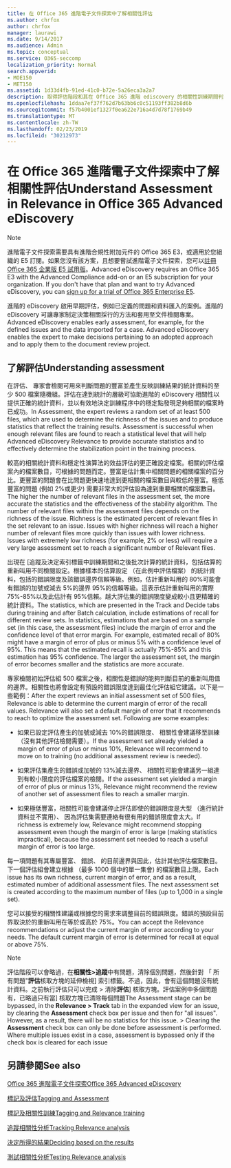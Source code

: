 ```yaml
---
title: 在 Office 365 進階電子文件探索中了解相關性評估
ms.author: chrfox
author: chrfox
manager: laurawi
ms.date: 9/14/2017
ms.audience: Admin
ms.topic: conceptual
ms.service: O365-seccomp
localization_priority: Normal
search.appverid:
- MOE150
- MET150
ms.assetid: 1d33d4fb-91ed-41c0-b72e-5a26eca3a2a7
description: 取得評估階段和其在 Office 365 進階 ediscovery 的相關性訓練期間判定問題的豐富的角色的概觀。
ms.openlocfilehash: 1ddaa7ef37f762d7b63bb6c0c51193ff382b8d6b
ms.sourcegitcommit: f57b4001ef1327f0ea622e716a4d7d78f1769b49
ms.translationtype: MT
ms.contentlocale: zh-TW
ms.lasthandoff: 02/23/2019
ms.locfileid: "30212973"
---
```

# <a name="understand-assessment-in-relevance-in-office-365-advanced-ediscovery"></a><span data-ttu-id="b1fe9-103">在 Office 365 進階電子文件探索中了解相關性評估</span><span class="sxs-lookup"><span data-stu-id="b1fe9-103">Understand Assessment in Relevance in Office 365 Advanced eDiscovery</span></span>

> [!NOTE]
> <span data-ttu-id="b1fe9-p101">進階電子文件探索需要具有進階合規性附加元件的 Office 365 E3，或適用於您組織的 E5 訂閱。如果您沒有該方案，且想要嘗試進階電子文件探索，您可以[註冊 Office 365 企業版 E5 試用版](https://go.microsoft.com/fwlink/p/?LinkID=698279)。</span><span class="sxs-lookup"><span data-stu-id="b1fe9-p101">Advanced eDiscovery requires an Office 365 E3 with the Advanced Compliance add-on or an E5 subscription for your organization. If you don't have that plan and want to try Advanced eDiscovery, you can [sign up for a trial of Office 365 Enterprise E5](https://go.microsoft.com/fwlink/p/?LinkID=698279).</span></span> 
  
<span data-ttu-id="b1fe9-p102">進階的 eDiscovery 啟用早期評估，例如已定義的問題和資料匯入的案例。進階的 eDiscovery 可讓專家制定決策相關採行的方法和套用至文件檢閱專案。</span><span class="sxs-lookup"><span data-stu-id="b1fe9-p102">Advanced eDiscovery enables early assessment, for example, for the defined issues and the data imported for a case. Advanced eDiscovery enables the expert to make decisions pertaining to an adopted approach and to apply them to the document review project.</span></span>
  
## <a name="understanding-assessment"></a><span data-ttu-id="b1fe9-108">了解評估</span><span class="sxs-lookup"><span data-stu-id="b1fe9-108">Understanding assessment</span></span>

<span data-ttu-id="b1fe9-p103">在評估、 專家會檢閱可用來判斷問題的豐富並產生反映訓練結果的統計資料的至少 500 檔案隨機組。評估在達到統計的層級可協助進階的 eDiscovery 相關性以提供正確的統計資料，並以有效地決定訓練程序中的穩定點發現足夠相關的檔案時已成功。</span><span class="sxs-lookup"><span data-stu-id="b1fe9-p103">In Assessment, the expert reviews a random set of at least 500 files, which are used to determine the richness of the issues and to produce statistics that reflect the training results. Assessment is successful when enough relevant files are found to reach a statistical level that will help Advanced eDiscovery Relevance to provide accurate statistics and to effectively determine the stabilization point in the training process.</span></span> 
  
<span data-ttu-id="b1fe9-p104">較高的相關統計資料和穩定性演算法的效益評估的更正確設定檔案。相關的評估檔案內的檔案數目，可根據的問題而定。豐富是估計集中相關問題的相關檔案的百分比。更豐富的問題會在比問題更快速地達到更相關的檔案數目與較低的豐富。極低豐富的問題 (例如 2%或更少) 需要非常大的評估設為達到重要相關的檔案數目。</span><span class="sxs-lookup"><span data-stu-id="b1fe9-p104">The higher the number of relevant files in the assessment set, the more accurate the statistics and the effectiveness of the stability algorithm. The number of relevant files within the assessment files depends on the richness of the issue. Richness is the estimated percent of relevant files in the set relevant to an issue. Issues with higher richness will reach a higher number of relevant files more quickly than issues with lower richness. Issues with extremely low richness (for example, 2% or less) will require a very large assessment set to reach a significant number of Relevant files.</span></span>
  
<span data-ttu-id="b1fe9-p105">出現在 [追蹤及決定索引標籤中訓練期間和之後批次計算的統計資料，包括估算的重新叫用不同檢閱設定。根據樣本的估算設定 （在此例中評估檔案） 的統計資料，包括的錯誤限度及該錯誤邊界信賴等級。例如，估計重新叫用的 80%可能會有錯誤的加號或減去 5%的邊界 95%的信賴等級。這表示估計重新叫用的實際 75%-85%以及此估計有 95%信賴。越大評估集的錯誤限度變成較小且更精確的統計資料。</span><span class="sxs-lookup"><span data-stu-id="b1fe9-p105">The statistics, which are presented in the Track and Decide tabs during training and after Batch calculation, include estimations of recall for different review sets. In statistics, estimations that are based on a sample set (in this case, the assessment files) include the margin of error and the confidence level of that error margin. For example, estimated recall of 80% might have a margin of error of plus or minus 5% with a confidence level of 95%. This means that the estimated recall is actually 75%-85% and this estimation has 95% confidence. The larger the assessment set, the margin of error becomes smaller and the statistics are more accurate.</span></span> 
  
<span data-ttu-id="b1fe9-p106">專家檢閱初始評估組 500 檔案之後，相關性是錯誤的能夠判斷目前的重新叫用值的邊界。相關性也將會設定有預設的錯誤限度達到最佳化評估組它建議。以下是一些範例：</span><span class="sxs-lookup"><span data-stu-id="b1fe9-p106">After the expert reviews an initial assessment set of 500 files, Relevance is able to determine the current margin of error of the recall values. Relevance will also set a default margin of error that it recommends to reach to optimize the assessment set. Following are some examples:</span></span>
  
- <span data-ttu-id="b1fe9-124">如果已設定評估產生的加號或減去 10%的錯誤限度、 相關性會建議移至訓練 （沒有其他評估檢閱需要）。</span><span class="sxs-lookup"><span data-stu-id="b1fe9-124">If the assessment set already yielded a margin of error of plus or minus 10%, Relevance will recommend to move on to training (no additional assessment review is needed).</span></span> 
    
- <span data-ttu-id="b1fe9-125">如果評估集產生的錯誤或加號的 13%減去邊界、 相關性可能會建議另一組達到有較小限度的評估檔案的檢閱。</span><span class="sxs-lookup"><span data-stu-id="b1fe9-125">If the assessment set yielded a margin of error of plus or minus 13%, Relevance might recommend the review of another set of assessment files to reach a smaller margin.</span></span> 
    
- <span data-ttu-id="b1fe9-126">如果極低豐富，相關性可能會建議停止評估即使的錯誤限度是大型 （進行統計資料並不實用）、 因為評估集需要連絡有很有用的錯誤限度會太大。</span><span class="sxs-lookup"><span data-stu-id="b1fe9-126">If richness is extremely low, Relevance might recommend stopping assessment even though the margin of error is large (making statistics impractical), because the assessment set needed to reach a useful margin of error is too large.</span></span>
    
<span data-ttu-id="b1fe9-p107">每一項問題有其專屬豐富、 錯誤、 的目前邊界與因此，估計其他評估檔案數目。下一個評估組會建立根據 （最多 1000 個中的單一集會) 的檔案數目上限。</span><span class="sxs-lookup"><span data-stu-id="b1fe9-p107">Each issue has its own richness, current margin of error, and as a result, estimated number of additional assessment files. The next assessment set is created according to the maximum number of files (up to 1,000 in a single set).</span></span>
  
<span data-ttu-id="b1fe9-p108">您可以接受的相關性建議或根據您的需求來調整目前的錯誤限度。錯誤的預設目前界取決於的重新叫用在等於或高於 75%。</span><span class="sxs-lookup"><span data-stu-id="b1fe9-p108">You can accept the Relevance recommendations or adjust the current margin of error according to your needs. The default current margin of error is determined for recall at equal or above 75%.</span></span>
  
> [!NOTE]
> <span data-ttu-id="b1fe9-p109">評估階段可以會略過，在**相關性\>追蹤**中有問題，清除個別問題，然後針對 「 所有問題"**評估**核取方塊的延伸檢視] 索引標籤。不過，因此，會有這個問題沒有統計資料。之前執行評估只可以完成 > 清除**評估**] 核取方塊。評估案例中多個問題有，已略過只有當] 核取方塊已清除每個問題</span><span class="sxs-lookup"><span data-stu-id="b1fe9-p109">The Assessment stage can be bypassed, in the **Relevance \> Track** tab in the expanded view for an issue, by clearing the **Assessment** check box per issue and then for "all issues". However, as a result, there will be no statistics for this issue. > Clearing the **Assessment** check box can only be done before assessment is performed. Where multiple issues exist in a case, assessment is bypassed only if the check box is cleared for each issue</span></span> 
  
## <a name="see-also"></a><span data-ttu-id="b1fe9-135">另請參閱</span><span class="sxs-lookup"><span data-stu-id="b1fe9-135">See also</span></span>

[<span data-ttu-id="b1fe9-136">Office 365 進階電子文件探索</span><span class="sxs-lookup"><span data-stu-id="b1fe9-136">Office 365 Advanced eDiscovery</span></span>](office-365-advanced-ediscovery.md)
  
[<span data-ttu-id="b1fe9-137">標記及評估</span><span class="sxs-lookup"><span data-stu-id="b1fe9-137">Tagging and Assessment</span></span>](tagging-and-assessment-in-advanced-ediscovery.md)
  
[<span data-ttu-id="b1fe9-138">標記及相關性訓練</span><span class="sxs-lookup"><span data-stu-id="b1fe9-138">Tagging and Relevance training</span></span>](tagging-and-relevance-training-in-advanced-ediscovery.md)
  
[<span data-ttu-id="b1fe9-139">追蹤相關性分析</span><span class="sxs-lookup"><span data-stu-id="b1fe9-139">Tracking Relevance analysis</span></span>](track-relevance-analysis-in-advanced-ediscovery.md)
  
[<span data-ttu-id="b1fe9-140">決定所得的結果</span><span class="sxs-lookup"><span data-stu-id="b1fe9-140">Deciding based on the results</span></span>](decision-based-on-the-results-in-advanced-ediscovery.md)
  
[<span data-ttu-id="b1fe9-141">測試相關性分析</span><span class="sxs-lookup"><span data-stu-id="b1fe9-141">Testing Relevance analysis</span></span>](test-relevance-analysis-in-advanced-ediscovery.md)


